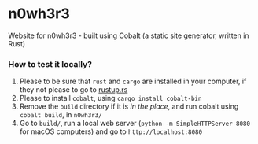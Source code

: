 # n0wh3r3
Website for n0wh3r3 - built using Cobalt (a static site generator, written in Rust)

### How to test it locally?

1.	Please to be sure that `rust` and `cargo` are installed in your computer, if they not please to go to [rustup.rs](https://www.rustup.rs/)
2.	Please to install `cobalt`, using `cargo install cobalt-bin`
3.	Remove the `build` directory if it is _in the place_, and run cobalt using `cobalt build`, in `n0wh3r3/`
4.	Go to `build/`, run a local web server (`python -m SimpleHTTPServer 8080` for macOS computers) and go to `http://localhost:8080`
